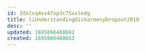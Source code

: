 ```yaml
---
id: 2dxlsq4xv47op3c75xxledg
title: liUnderstandingDisharmonyDropout2018
desc: ''
updated: 1695866488662
created: 1695866488662
---
```

